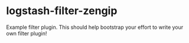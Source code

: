 # logstash-filter-zengip
Example filter plugin. This should help bootstrap your effort to write your own filter plugin!
